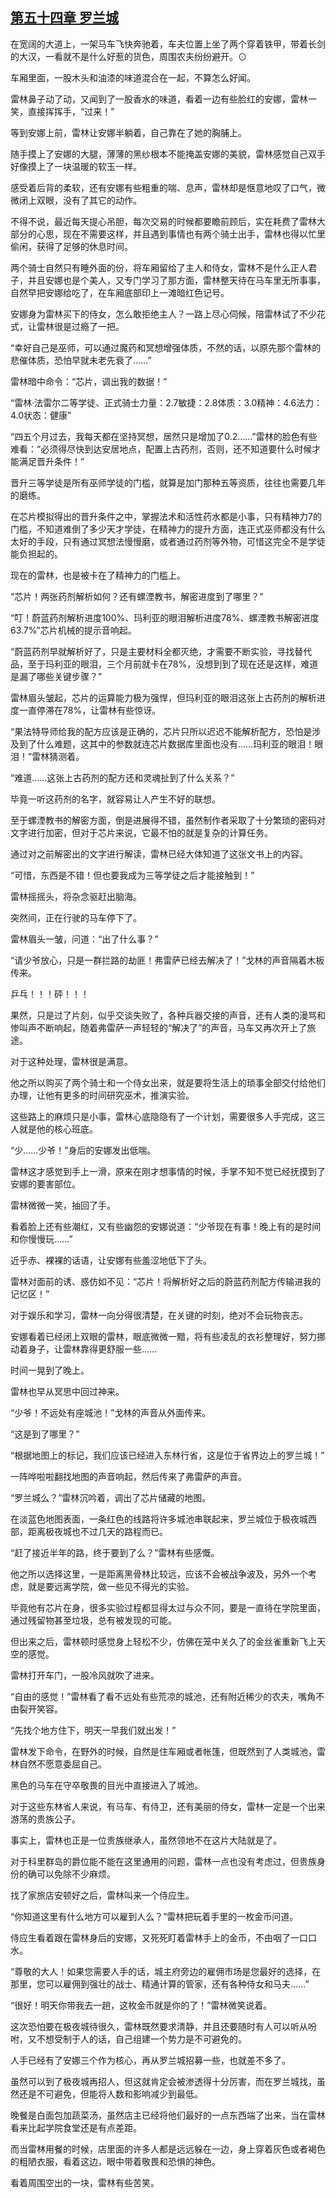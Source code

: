 ## [第五十四章 罗兰城](https://www.xxbiquge.com/11_11222/5428835.html)


  在宽阔的大道上，一架马车飞快奔驰着，车夫位置上坐了两个穿着铁甲，带着长剑的大汉，一看就不是什么好惹的货色，周围农夫纷纷避开。⊙

  车厢里面，一股木头和油漆的味道混合在一起，不算怎么好闻。

  雷林鼻子动了动，又闻到了一股香水的味道，看着一边有些脸红的安娜，雷林一笑，直接挥挥手，“过来！”

  等到安娜上前，雷林让安娜半躺着，自己靠在了她的胸脯上。

  随手摸上了安娜的大腿，薄薄的黑纱根本不能掩盖安娜的美貌，雷林感觉自己双手好像摸上了一块温暖的软玉一样。

  感受着后背的柔软，还有安娜有些粗重的喘、息声，雷林却是惬意地叹了口气，微微闭上双眼，没有了其它的动作。

  不得不说，最近每天提心吊胆，每次交易的时候都要瞻前顾后，实在耗费了雷林大部分的心思，现在不需要这样，并且遇到事情也有两个骑士出手，雷林也得以忙里偷闲，获得了足够的休息时间。

  两个骑士自然只有睡外面的份，将车厢留给了主人和侍女，雷林不是什么正人君子，并且安娜也是个美人，又专门学习了那方面，雷林整天待在马车里无所事事，自然早把安娜给吃了，在车厢底部印上一滩暗红色记号。

  安娜身为雷林买下的侍女，怎么敢拒绝主人？一路上尽心伺候，陪雷林试了不少花式，让雷林很是过瘾了一把。

  “幸好自己是巫师，可以通过魔药和冥想增强体质，不然的话，以原先那个雷林的悲催体质，恐怕早就未老先衰了……”

  雷林暗中命令：“芯片，调出我的数据！”

  “雷林·法雷尔二等学徒、正式骑士力量：2.7敏捷：2.8体质：3.0精神：4.6法力：4.0状态：健康”

  “四五个月过去，我每天都在坚持冥想，居然只是增加了0.2……”雷林的脸色有些难看：“必须得尽快到达安居地点，配置上古药剂，否则，还不知道要什么时候才能满足晋升条件！”

  晋升三等学徒是所有巫师学徒的门槛，就算是加门那种五等资质，往往也需要几年的磨练。

  在芯片模拟得出的晋升条件之中，掌握法术和活性药水都是小事，只有精神力7的门槛，不知道难倒了多少天才学徒，在精神力的提升方面，连正式巫师都没有什么太好的手段，只有通过冥想法慢慢磨，或者通过药剂等外物，可惜这完全不是学徒能负担起的。

  现在的雷林，也是被卡在了精神力的门槛上。

  “芯片！两张药剂解析如何？还有螺湮教书，解密进度到了哪里？”

  “叮！蔚蓝药剂解析进度100%、玛利亚的眼泪解析进度78%、螺湮教书解密进度63.7%”芯片机械的提示音响起。

  “蔚蓝药剂早就解析好了，只是主要材料全都灭绝，才需要不断实验，寻找替代品，至于玛利亚的眼泪，三个月前就卡在78%，没想到到了现在还是这样，难道是漏了哪些关键步骤？”

  雷林眉头皱起，芯片的运算能力极为强悍，但玛利亚的眼泪这张上古药剂的解析进度一直停滞在78%，让雷林有些惊讶。

  “果法特导师给我的配方应该是正确的，芯片只所以迟迟不能解析配方，恐怕是涉及到了什么难题，这其中的参数就连芯片数据库里面也没有……玛利亚的眼泪！眼泪！”雷林猜测着。

  “难道……这张上古药剂的配方还和灵魂扯到了什么关系？”

  毕竟一听这药剂的名字，就容易让人产生不好的联想。

  至于螺湮教书的解密方面，倒是进展得不错，虽然制作者采取了十分繁琐的密码对文字进行加密，但对于芯片来说，它最不怕的就是复杂的计算任务。

  通过对之前解密出的文字进行解读，雷林已经大体知道了这张文书上的内容。

  “可惜，东西是不错！但也要我成为三等学徒之后才能接触到！”

  雷林摇摇头，将杂念驱赶出脑海。

  突然间，正在行驶的马车停下了。

  雷林眉头一皱，问道：“出了什么事？”

  “请少爷放心，只是一群拦路的劫匪！弗雷萨已经去解决了！”戈林的声音隔着木板传来。

  乒乓！！！砰！！！

  果然，只是过了片刻，似乎交谈失败了，各种兵器交接的声音，还有人类的漫骂和惨叫声不断响起，随着弗雷萨一声轻轻的“解决了”的声音，马车又再次开上了旅途。

  对于这种处理，雷林很是满意。

  他之所以购买了两个骑士和一个侍女出来，就是要将生活上的琐事全部交付给他们办理，让他有更多的时间研究巫术，推演实验。

  这些路上的麻烦只是小事，雷林心底隐隐有了一个计划，需要很多人手完成，这三人就是他的核心班底。

  “少……少爷！”身后的安娜发出低喘。

  雷林这才感觉到手上一滑，原来在刚才想事情的时候，手掌不知不觉已经抚摸到了安娜的要害部位。

  雷林微微一笑，抽回了手。

  看着脸上还有些潮红，又有些幽怨的安娜说道：“少爷现在有事！晚上有的是时间和你慢慢玩……”

  近乎赤、裸裸的话语，让安娜有些羞涩地低下了头。

  雷林对面前的诱、惑仿如不见：“芯片！将解析好之后的蔚蓝药剂配方传输进我的记忆区！”

  对于娱乐和学习，雷林一向分得很清楚，在关键的时刻，绝对不会玩物丧志。

  安娜看着已经闭上双眼的雷林，眼底微微一黯，将有些凌乱的衣衫整理好，努力挪动着身子，让雷林靠得更舒服一些……

  时间一晃到了晚上。

  雷林也早从冥思中回过神来。

  “少爷！不远处有座城池！”戈林的声音从外面传来。

  “这是到了哪里？”

  “根据地图上的标记，我们应该已经进入东林行省，这是位于省界边上的罗兰城！”

  一阵哗啦啦翻找地图的声音响起，然后传来了弗雷萨的声音。

  “罗兰城么？”雷林沉吟着，调出了芯片储藏的地图。

  在淡蓝色地图表面，一条红色的线路将许多城池串联起来，罗兰城位于极夜城西部，距离极夜城也不过几天的路程而已。

  “赶了接近半年的路，终于要到了么？”雷林有些感慨。

  他之所以选择这里，一是距离黑骨林比较远，应该不会被战争波及，另外一个考虑，就是要远离学院，做一些见不得光的实验。

  毕竟他有芯片在身，很多实验过程都显得太过与众不同，要是一直待在学院里面，通过残留物甚至垃圾，总有被发现的可能。

  但出来之后，雷林顿时感觉身上轻松不少，仿佛在笼中关久了的金丝雀重新飞上天空的感觉。

  雷林打开车门，一股冷风就吹了进来。

  “自由的感觉！”雷林看了看不远处有些荒凉的城池，还有附近稀少的农夫，嘴角不由裂开笑容。

  “先找个地方住下，明天一早我们就出发！”

  雷林发下命令，在野外的时候，自然是住车厢或者帐篷，但既然到了人类城池，雷林自然不愿意委屈自己。

  黑色的马车在守卒敬畏的目光中直接进入了城池。

  对于这些东林省人来说，有马车、有侍卫，还有美丽的侍女，雷林一定是一个出来游荡的贵族公子。

  事实上，雷林也正是一位贵族继承人，虽然领地不在这片大陆就是了。

  对于科里群岛的爵位能不能在这里通用的问题，雷林一点也没有考虑过，但贵族身份的确可以免除不少麻烦。

  找了家旅店安顿好之后，雷林叫来一个侍应生。

  “你知道这里有什么地方可以雇到人么？”雷林把玩着手里的一枚金币问道。

  侍应生看着跟在雷林身后的安娜，又死死盯着雷林手上的金币，不由咽了一口口水。

  “尊敬的大人！如果您需要人手的话，城主府旁边的雇佣市场是您最好的选择，在那里，您可以雇佣到强壮的战士、精通计算的管家，还有各种侍女和马夫……”

  “很好！明天你带我去一趟，这枚金币就是你的了！”雷林微笑说着。

  这次恐怕要在极夜城待很久，雷林既然要求清静，并且还要随时有人可以听从吩咐，又不想受制于人的话，自己组建一个势力是不可避免的。

  人手已经有了安娜三个作为核心，再从罗兰城招募一些，也就差不多了。

  虽然可以到了极夜城再招人，但这就肯定会被渗透得十分厉害，而在罗兰城找，虽然还是不可避免，但能将人数和影响减少到最低。

  晚餐是白面包加蔬菜汤，虽然店主已经将他们最好的一点东西端了出来，当在雷林看来比起学院食堂还是有点差距。

  而当雷林用餐的时候，店里面的许多人都是远远躲在一边，身上穿着灰色或者褐色的粗陋衣服，看着这边，眼中带着敬畏和恐惧的神色。

  看着周围空出的一块，雷林有些苦笑。

